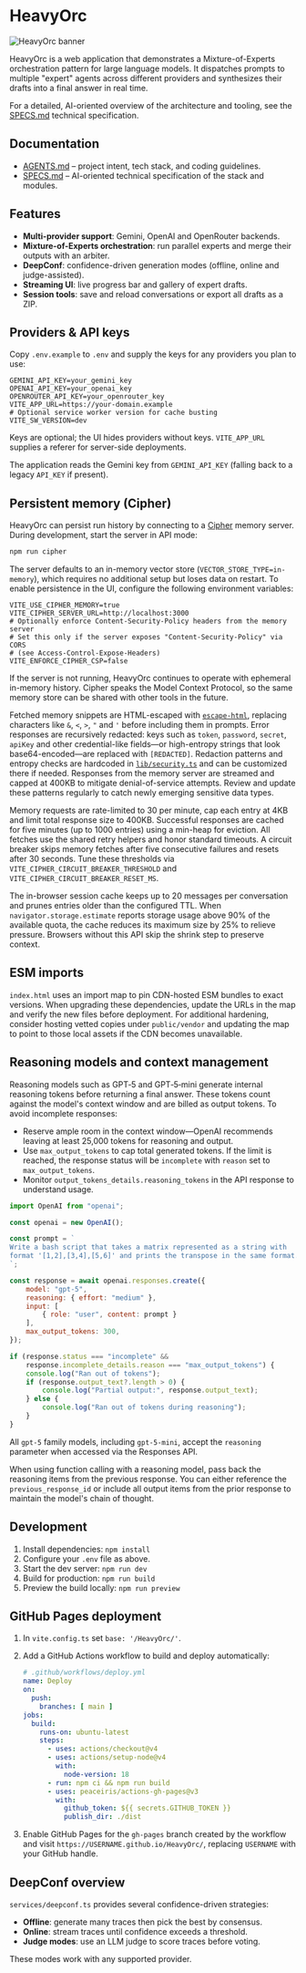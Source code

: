 # HeavyOrc

![HeavyOrc banner](./assets/banner.png)

HeavyOrc is a web application that demonstrates a Mixture-of-Experts orchestration pattern for large language models. It dispatches prompts to multiple "expert" agents across different providers and synthesizes their drafts into a final answer in real time.

For a detailed, AI-oriented overview of the architecture and tooling, see the [SPECS.md](./SPECS.md) technical specification.

## Documentation

- [AGENTS.md](./AGENTS.md) – project intent, tech stack, and coding guidelines.
- [SPECS.md](./SPECS.md) – AI-oriented technical specification of the stack and modules.

## Features

- **Multi-provider support**: Gemini, OpenAI and OpenRouter backends.
- **Mixture-of-Experts orchestration**: run parallel experts and merge their outputs with an arbiter.
- **DeepConf**: confidence-driven generation modes (offline, online and judge-assisted).
- **Streaming UI**: live progress bar and gallery of expert drafts.
- **Session tools**: save and reload conversations or export all drafts as a ZIP.

## Providers & API keys

Copy `.env.example` to `.env` and supply the keys for any providers you plan to use:

```env
GEMINI_API_KEY=your_gemini_key
OPENAI_API_KEY=your_openai_key
OPENROUTER_API_KEY=your_openrouter_key
VITE_APP_URL=https://your-domain.example
# Optional service worker version for cache busting
VITE_SW_VERSION=dev
```

Keys are optional; the UI hides providers without keys. `VITE_APP_URL` supplies a referer for server-side deployments.

The application reads the Gemini key from `GEMINI_API_KEY` (falling back to a legacy `API_KEY` if present).

## Persistent memory (Cipher)

HeavyOrc can persist run history by connecting to a [Cipher](https://www.npmjs.com/package/@byterover/cipher) memory server. During development, start the server in API mode:

```bash
npm run cipher
```

The server defaults to an in-memory vector store (`VECTOR_STORE_TYPE=in-memory`), which requires no additional setup but loses data on restart. To enable persistence in the UI, configure the following environment variables:

```env
VITE_USE_CIPHER_MEMORY=true
VITE_CIPHER_SERVER_URL=http://localhost:3000
# Optionally enforce Content-Security-Policy headers from the memory server
# Set this only if the server exposes "Content-Security-Policy" via CORS
# (see Access-Control-Expose-Headers)
VITE_ENFORCE_CIPHER_CSP=false
```

If the server is not running, HeavyOrc continues to operate with ephemeral in-memory history. Cipher speaks the Model Context Protocol, so the same memory store can be shared with other tools in the future.

Fetched memory snippets are HTML-escaped with [`escape-html`](https://www.npmjs.com/package/escape-html), replacing characters like `&`, `<`, `>`, `"` and `'` before including them in prompts. Error responses are recursively redacted: keys such as `token`, `password`, `secret`, `apiKey` and other credential-like fields—or high-entropy strings that look base64-encoded—are replaced with `[REDACTED]`. Redaction patterns and entropy checks are hardcoded in [`lib/security.ts`](./lib/security.ts) and can be customized there if needed. Responses from the memory server are streamed and capped at 400KB to mitigate denial-of-service attempts.
Review and update these patterns regularly to catch newly emerging sensitive data types.

Memory requests are rate-limited to 30 per minute, cap each entry at 4KB and limit total response size to 400KB. Successful responses are cached for five minutes (up to 1000 entries) using a min-heap for eviction. All fetches use the shared retry helpers and honor standard timeouts. A circuit breaker skips memory fetches after five consecutive failures and resets after 30 seconds. Tune these thresholds via `VITE_CIPHER_CIRCUIT_BREAKER_THRESHOLD` and `VITE_CIPHER_CIRCUIT_BREAKER_RESET_MS`.

The in-browser session cache keeps up to 20 messages per conversation and prunes entries older than the configured TTL. When `navigator.storage.estimate` reports storage usage above 90% of the available quota, the cache reduces its maximum size by 25% to relieve pressure. Browsers without this API skip the shrink step to preserve context.

## ESM imports

`index.html` uses an import map to pin CDN-hosted ESM bundles to exact versions. When upgrading these dependencies, update the URLs in the map and verify the new files before deployment. For additional hardening, consider hosting vetted copies under `public/vendor` and updating the map to point to those local assets if the CDN becomes unavailable.

## Reasoning models and context management

Reasoning models such as GPT‑5 and GPT‑5‑mini generate internal reasoning tokens before returning a final answer. These tokens count against the model's context window and are billed as output tokens. To avoid incomplete responses:

- Reserve ample room in the context window—OpenAI recommends leaving at least 25,000 tokens for reasoning and output.
- Use `max_output_tokens` to cap total generated tokens. If the limit is reached, the response status will be `incomplete` with `reason` set to `max_output_tokens`.
- Monitor `output_tokens_details.reasoning_tokens` in the API response to understand usage.

```javascript
import OpenAI from "openai";

const openai = new OpenAI();

const prompt = `
Write a bash script that takes a matrix represented as a string with
format '[1,2],[3,4],[5,6]' and prints the transpose in the same format.
`;

const response = await openai.responses.create({
    model: "gpt-5",
    reasoning: { effort: "medium" },
    input: [
        { role: "user", content: prompt }
    ],
    max_output_tokens: 300,
});

if (response.status === "incomplete" &&
    response.incomplete_details.reason === "max_output_tokens") {
    console.log("Ran out of tokens");
    if (response.output_text?.length > 0) {
        console.log("Partial output:", response.output_text);
    } else {
        console.log("Ran out of tokens during reasoning");
    }
}
```

All `gpt-5` family models, including `gpt-5-mini`, accept the `reasoning` parameter when accessed via the Responses API.

When using function calling with a reasoning model, pass back the reasoning items from the previous response. You can either reference the `previous_response_id` or include all output items from the prior response to maintain the model's chain of thought.

## Development

1. Install dependencies: `npm install`
2. Configure your `.env` file as above.
3. Start the dev server: `npm run dev`
4. Build for production: `npm run build`
5. Preview the build locally: `npm run preview`

## GitHub Pages deployment

1. In `vite.config.ts` set `base: '/HeavyOrc/'`.
2. Add a GitHub Actions workflow to build and deploy automatically:

   ```yaml
   # .github/workflows/deploy.yml
   name: Deploy
   on:
     push:
       branches: [ main ]
   jobs:
     build:
       runs-on: ubuntu-latest
       steps:
         - uses: actions/checkout@v4
         - uses: actions/setup-node@v4
           with:
             node-version: 18
         - run: npm ci && npm run build
         - uses: peaceiris/actions-gh-pages@v3
           with:
             github_token: ${{ secrets.GITHUB_TOKEN }}
             publish_dir: ./dist
   ```

3. Enable GitHub Pages for the `gh-pages` branch created by the workflow and visit `https://USERNAME.github.io/HeavyOrc/`, replacing `USERNAME` with your GitHub handle.

## DeepConf overview

`services/deepconf.ts` provides several confidence-driven strategies:

- **Offline**: generate many traces then pick the best by consensus.
- **Online**: stream traces until confidence exceeds a threshold.
- **Judge modes**: use an LLM judge to score traces before voting.

These modes work with any supported provider.


